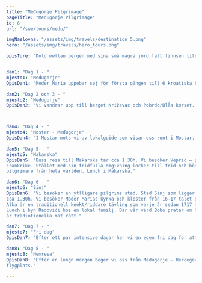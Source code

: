 ```yaml
---
title: "Međugorje Pilgrimage"
pageTitle: "Međugorje Pilgrimage"
id: 6
url: "/swe/tours/medu/"

imgNaslovna: "/assets/img/travels/destination_5.png"
hero: "/assets/img/travels/hero_tours.png"

opisTure: "Dold mellan bergen med sina små magra jord fält finnsen liten stad med stor själ varför männikora dras hit kommer pilgrimmare som söker frid, bön…"


dan1: "Dag 1 - "
mjesto1: "Međugorje"
OpisDan1: "Moder Maria uppebar sej för första gången till 6 kroatiska barn 24.6.1981. Hon lämnade ett fred budskap till kyrkan och mela världen. Efter detta antal besökar per år är upp till bo – milioner."

dan2: "Dag 2 och 3 - "
mjesto2: "Međugorje"
OpisDan2: "Vi vandrar upp till berget Križevac och Pobrdo/Blåa korset. Mässa i sv.Jakobs kyrka."



dan4: "Dag 4 - "
mjesto4: "Mostar - Međugorje"
OpisDan4: "I Mostar mots vi av lokalguide som visar oss runt i Mostar. Vi besöker ett turkiskt hus (museeum) och ett moske. Lunch serveras i en local restaurang (lokalmat) med utsikt over gamla bron i Mostar."

dan5: "Dag 5 - "
mjesto5: "Makarska"
OpisDan5: "Buss resa till Makarska tar cca 1.30h. Vi besöker Vepric – pilgrims plats som ären kopia av Lourdes I
Frankrike. Stället med sin fridfulla omgivning locker till frid och bön, stället besöks årligt av flera tusen
pilgrimare från hela världen. Lunch i Makarska."

dan6: "Dag 6 - "
mjesto6: "Sinj"
OpisDan6: "Vi besöker en ytlligare pilgrims stad. Stad Sinj som ligger i Dalmacijas bakrund. Bussresan från Međugorje tar
cca 1.30h. Vi besöker Moder Marias kyrka och kloster från 16-17 talet och även museet “Alkar”.
Alka är en traditionell knekt/riddare tävling som varje år sedan 1717 hölls i Sinj.
Lunch i byn Radovići hos en lokal familj. Där vår värd Bobo pratar om livet på landet samt lagar soparnik som
är tradiotionella mat rätt."

dan7: "Dag 7 - "
mjesto7: "Fri dag"
OpisDan7: "Efter ett par intensive dagar har vi en egen fri dag for att smälta intrycken eller bön…"

dan8: "Dag 8 - "
mjesto8: "Hemresa"
OpisDan8: "Efter en lungn morgon beger vi oss från Međugorje – Hercegovina genom Dalmacija och Kroatien till Splits
flygplats."

---
```


